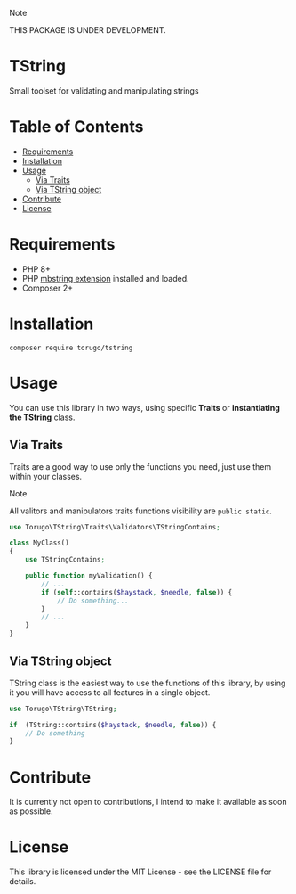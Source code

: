 > [!NOTE]
> THIS PACKAGE IS UNDER DEVELOPMENT.

# TString <!-- omit in toc -->

Small toolset for validating and manipulating strings

# Table of Contents <!-- omit in toc -->

- [Requirements](#requirements)
- [Installation](#installation)
- [Usage](#usage)
  - [Via Traits](#via-traits)
  - [Via TString object](#via-tstring-object)
- [Contribute](#contribute)
- [License](#license)


# Requirements

- PHP 8+
- PHP [mbstring extension](https://www.php.net/manual/en/mbstring.installation.php) installed and loaded.
- Composer 2+


# Installation

```shell
composer require torugo/tstring
```

<!-- MARK: Usage -->

# Usage

You can use this library in two ways, using specific **Traits** or **instantiating the TString** class.

## Via Traits

Traits are a good way to use only the functions you need, just use them within your classes.

> [!NOTE]
> All valitors and manipulators traits functions visibility are `public static`.

```php
use Torugo\TString\Traits\Validators\TStringContains;

class MyClass()
{
    use TStringContains;

    public function myValidation() {
        // ...
        if (self::contains($haystack, $needle, false)) {
            // Do something...
        }
        // ...
    }
}
```


## Via TString object

TString class is the easiest way to use the functions of this library, by using it you will have
access to all features in a single object.

```php
use Torugo\TString\TString;

if  (TString::contains($haystack, $needle, false)) {
    // Do something
}
```

# Contribute
It is currently not open to contributions, I intend to make it available as soon as possible.


# License
This library is licensed under the MIT License - see the LICENSE file for details.
